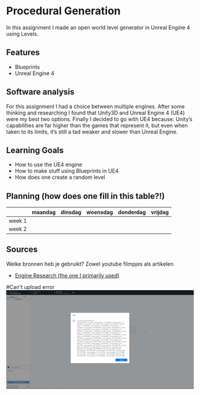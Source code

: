 # Procedural Generation

In this assignment I made an open world level generator in Unreal Engine 4 using Levels.

## Features
- Blueprints
- Unreal Engine 4

## Software analysis 
For this assignment I had a choice between multiple engines. 
After some thinking and researching I found that Unity3D and Unreal Engine 4 (UE4) were my best two options.
Finally I decided to go with UE4 because:
Unity’s capabilities are far higher than the games that represent it, but even when taken to its limits, it’s still a tad weaker and slower than Unreal Engine.

## Learning Goals 
- How to use the UE4 engine
- How to make stuff using Blueprints in UE4
- How does one create a random level

## Planning (how does one fill in this table?!)

| | maandag | dinsdag | woensdag | donderdag | vrijdag |
| --- | --- | --- | --- | --- | --- |
|week 1 |
|week 2 |

## Sources
Welke bronnen heb je gebruikt? Zowel youtube filmpjes als artikelen

- [Engine Research (the one I primarily used)](https://www.quora.com/Why-do-many-AAA-studios-choose-Unreal-over-Unity)

#Can't upload error
![Upload ERROR](https://github.com/samjerry/ProceduralGeneration/blob/master/error.PNG?raw=true)
